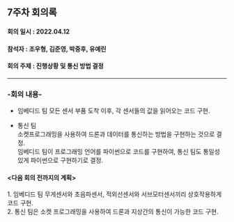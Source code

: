 <h2>7주차 회의록</h2>
<h4>회의 일시 : 2022.04.12</h4>
<h4>참석자 : 조우형, 김준영, 박중후, 유예린</h4>
<h4>회의 주제 : 진행상황 및 통신 방법 결정  </h4>

----------------------------------------------------------
<h3>-회의 내용-</h3>

  - 임베디드 팀
    모든 센서 부품 도착 이후, 각 센서들의 값을 읽어오는 코드 구현.
   
  - 통신 팀  
    소켓프로그래밍을 사용하여 드론과 데이터를 통신하는 방법을 구현하는 것으로 결정. <br>
    임베디드 팀이 프로그래밍 언어를 파이썬으로 코드를 구현하여, 
    통신 팀도 통일성 있게 파이썬으로 구현하기로 결정.

   <h4><다음 회의 전까지의 계획></h4>
   1. 임베디드 팀 무게센서와 초음파센서, 적외선센서와 서브모터센서끼리 상호작용하게 코드 구현.<br>
   2. 통신 팀은 소켓 프로그래밍을 사용하여 드론과 지상간의 통신이 가능한 코드 구현.
 

